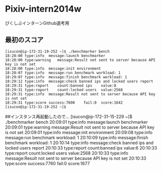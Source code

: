Pixiv-intern2014w
=================

ぴくしぶインターンGithub選考用

最初のスコア
---------

    [isucon@ip-172-31-19-252 ~]$ ./benchmarker bench
    18:28:00 type:info	message:launch benchmarker
    18:28:00 type:warning	message:Result not sent to server because API key is not set
    18:28:00 type:info	message:init environment
    18:28:07 type:info	message:run benchmark workload: 1
    18:29:07 type:info	message:finish benchmark workload: 1
    18:29:12 type:info	message:check banned ips and locked users report
    18:29:31 type:report	count:banned ips	value:8
    18:29:31 type:report	count:locked users	value:2568
    18:29:31 type:info	message:Result not sent to server because API key is not set
    18:29:31 type:score	success:7600	fail:0	score:1642
    [isucon@ip-172-31-19-252 ~]$

##インスタンス再起動したので...
        [isucon@ip-172-31-15-229 ~]$ ./benchmarker bench
        20:09:01 type:info      message:launch benchmarker
        20:09:01 type:warning   message:Result not sent to server because API key is not set
        20:09:01 type:info      message:init environment
        20:09:08 type:info      message:run benchmark workload: 1
        20:10:09 type:info      message:finish benchmark workload: 1
        20:10:14 type:info      message:check banned ips and locked users report
        20:10:33 type:report    count:banned ips        value:6
        20:10:33 type:report    count:locked users      value:2568
        20:10:33 type:info      message:Result not sent to server because API key is not set
        20:10:33 type:score     success:7760    fail:0  score:1677

